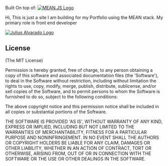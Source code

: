 
Built On top of:
[![MEAN.JS Logo](http://meanjs.org/img/logo-small.png)](http://meanjs.org/)

Hi, This is just a site I am building for 
my Portfolio using the MEAN stack. 
My primary role is front end developer 


[![Julius Alvarado Logo](http://juliusalvarado.info/assets/images/p2.png)](http://juliusalvarado.info/)

## License
(The MIT License)

Permission is hereby granted, free of charge, to any person obtaining
a copy of this software and associated documentation files (the
'Software'), to deal in the Software without restriction, including
without limitation the rights to use, copy, modify, merge, publish,
distribute, sublicense, and/or sell copies of the Software, and to
permit persons to whom the Software is furnished to do so, subject to
the following conditions:

The above copyright notice and this permission notice shall be
included in all copies or substantial portions of the Software.

THE SOFTWARE IS PROVIDED 'AS IS', WITHOUT WARRANTY OF ANY KIND,
EXPRESS OR IMPLIED, INCLUDING BUT NOT LIMITED TO THE WARRANTIES OF
MERCHANTABILITY, FITNESS FOR A PARTICULAR PURPOSE AND NONINFRINGEMENT.
IN NO EVENT SHALL THE AUTHORS OR COPYRIGHT HOLDERS BE LIABLE FOR ANY
CLAIM, DAMAGES OR OTHER LIABILITY, WHETHER IN AN ACTION OF CONTRACT,
TORT OR OTHERWISE, ARISING FROM, OUT OF OR IN CONNECTION WITH THE
SOFTWARE OR THE USE OR OTHER DEALINGS IN THE SOFTWARE.
